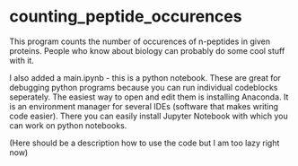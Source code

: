# counting_peptide_occurences

This program counts the number of occurences of n-peptides in given proteins.
People who know about biology can probably do some cool stuff with it.

I also added a main.ipynb - this is a python notebook. These are great for debugging python programs
because you can run individual codeblocks seperately. The easiest way to open and edit them is installing
Anaconda. It is an environment manager for several IDEs (software that makes writing code easier). There
you can easily install Jupyter Notebook with which you can work on python notebooks.

(Here should be a description how to use the code but I am too lazy right now)
